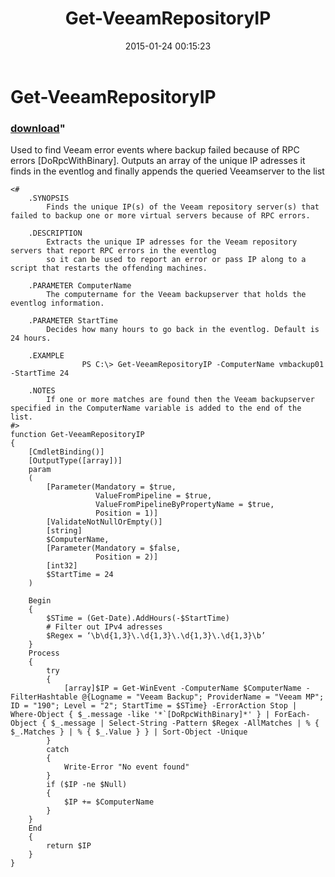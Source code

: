 ﻿---
pid:            5707
parent:         0
children:       
poster:         Robin Olsson
title:          Get-VeeamRepositoryIP
date:           2015-01-24 00:15:23
format:         posh
---

# Get-VeeamRepositoryIP

### [download](5707.ps1)"

Used to find Veeam error events where backup failed because of RPC errors [DoRpcWithBinary]. Outputs an array of the unique IP adresses it finds in the eventlog and finally appends the queried Veeamserver to the list

```posh
<#
	.SYNOPSIS
		Finds the unique IP(s) of the Veeam repository server(s) that failed to backup one or more virtual servers because of RPC errors.
	
	.DESCRIPTION
		Extracts the unique IP adresses for the Veeam repository servers that report RPC errors in the eventlog
        so it can be used to report an error or pass IP along to a script that restarts the offending machines. 

	.PARAMETER ComputerName
		The computername for the Veeam backupserver that holds the eventlog information.
	
	.PARAMETER StartTime
		Decides how many hours to go back in the eventlog. Default is 24 hours.
	
	.EXAMPLE
				PS C:\> Get-VeeamRepositoryIP -ComputerName vmbackup01 -StartTime 24
	
	.NOTES
		If one or more matches are found then the Veeam backupserver specified in the ComputerName variable is added to the end of the list.
#>
function Get-VeeamRepositoryIP
{
	[CmdletBinding()]
	[OutputType([array])]
	param
	(
		[Parameter(Mandatory = $true,
				   ValueFromPipeline = $true,
				   ValueFromPipelineByPropertyName = $true,
				   Position = 1)]
		[ValidateNotNullOrEmpty()]
		[string]
		$ComputerName,
		[Parameter(Mandatory = $false,
				   Position = 2)]
		[int32]
		$StartTime = 24
	)
	
	Begin
	{
		$STime = (Get-Date).AddHours(-$StartTime)
		# Filter out IPv4 adresses
		$Regex = ‘\b\d{1,3}\.\d{1,3}\.\d{1,3}\.\d{1,3}\b’
	}
	Process
	{
		try
		{
			[array]$IP = Get-WinEvent -ComputerName $ComputerName -FilterHashtable @{Logname = "Veeam Backup"; ProviderName = "Veeam MP"; ID = "190"; Level = "2"; StartTime = $STime} -ErrorAction Stop | Where-Object { $_.message -like '*`[DoRpcWithBinary]*' } | ForEach-Object { $_.message | Select-String -Pattern $Regex -AllMatches | % { $_.Matches } | % { $_.Value } } | Sort-Object -Unique
		}
		catch
		{
			Write-Error "No event found"
		}
        if ($IP -ne $Null)
        {
            $IP += $ComputerName
        }
	}
	End
	{
		return $IP
	}
}

```
